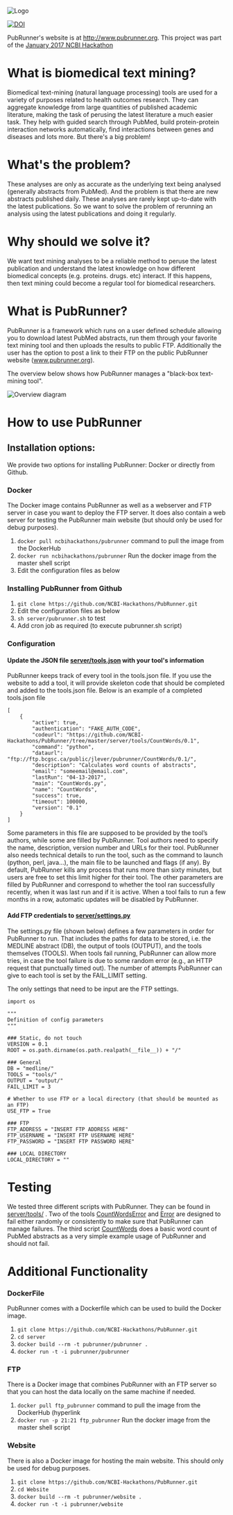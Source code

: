 ![Logo](logo.png)

[![DOI](https://zenodo.org/badge/DOI/10.5281/zenodo.556195.svg)](https://doi.org/10.5281/zenodo.556195)

PubRunner's website is at http://www.pubrunner.org. This project was part of the [January 2017 NCBI Hackathon](https://www.ncbi.nlm.nih.gov/news/11-17-2016-biomedical-informatics-hackathon/)

# What is biomedical text mining?

Biomedical text-mining (natural language processing) tools are used for a variety of purposes related to health outcomes research. They can aggregate knowledge from large quantities of published academic literature, making the task of perusing the latest literature a much easier task. They help with guided search through PubMed, build protein-protein interaction networks automatically, find interactions between genes and diseases and lots more. But there's a big problem!

# What's the problem?

These analyses are only as accurate as the underlying text being analysed (generally abstracts from PubMed). And the problem is that there are new abstracts published daily. These analyses are rarely kept up-to-date with the latest publications. So we want to solve the problem of rerunning an analysis using the latest publications and doing it regularly.

# Why should we solve it?

We want text mining analyses to be a reliable method to peruse the latest publication and understand the latest knowledge on how different biomedical concepts (e.g. proteins. drugs. etc) interact. If this happens, then text mining could become a regular tool for biomedical researchers.

# What is PubRunner?

PubRunner is a framework which runs on a user defined schedule allowing you to download latest PubMed abstracts,
run them through your favorite text mining tool and then uploads the results to public FTP. Additionally the user has the option to post a link to their FTP on the public PubRunner website (www.pubrunner.org).

The overview below shows how PubRunner manages a "black-box text-mining tool".

![Overview diagram](overview.png)

# How to use PubRunner

## Installation options:

We provide two options for installing PubRunner: Docker or directly from Github.

### Docker

The Docker image contains PubRunner as well as a webserver and FTP server in case you want to deploy the FTP server. It does also contain a web server for testing the PubRunner main website (but should only be used for debug purposes).

1. `docker pull ncbihackathons/pubrunner` command to pull the image from the DockerHub
2. `docker run ncbihackathons/pubrunner` Run the docker image from the master shell script
3. Edit the configuration files as below

### Installing PubRunner from Github

1. `git clone https://github.com/NCBI-Hackathons/PubRunner.git`
2. Edit the configuration files as below
3. `sh server/pubrunner.sh` to test
4. Add cron job as required (to execute pubrunner.sh script)

### Configuration

#### Update the JSON file [server/tools.json](https://github.com/NCBI-Hackathons/PubRunner/blob/master/server/tools.json) with your tool's information


PubRunner keeps track of every tool in the tools.json file. If you use the website to add a tool, it will provide skeleton code that should be completed and added to the tools.json file. Below is an example of a completed tools.json file

```
[
    {
        "active": true,
        "authentication": "FAKE_AUTH_CODE",
        "codeurl": "https://github.com/NCBI-Hackathons/PubRunner/tree/master/server/tools/CountWords/0.1",
        "command": "python",
        "dataurl": "ftp://ftp.bcgsc.ca/public/jlever/pubrunner/CountWords/0.1/",
        "description": "Calculates word counts of abstracts",
        "email": "someemail@email.com",
        "lastRun": "04-13-2017",
        "main": "CountWords.py",
        "name": "CountWords",
        "success": true,
        "timeout": 100000,
        "version": "0.1"
    }
]
```

Some parameters in this file are supposed to be provided by the tool’s authors, while some are filled by PubRunner. Tool authors need to specify the name, description, version number and URLs for their tool. PubRunner also needs technical details to run the tool, such as the command to launch (python, perl, java…), the main file to be launched and flags (if any). By default, PubRunner kills any process that runs more than sixty minutes, but users are free to set this limit higher for their tool. The other parameters are filled by PubRunner and correspond to whether the tool ran successfully recently, when it was last run and if it is active. When a tool fails to run a few months in a row, automatic updates will be disabled by PubRunner.  

#### Add FTP credentials to [server/settings.py](server/settings.py)

The settings.py file (shown below) defines a few parameters in order for PubRunner to run. That includes the paths for data to be stored, i.e. the MEDLINE abstract (DB), the output of tools (OUTPUT), and the tools themselves (TOOLS). When tools fail running, PubRunner can allow more tries, in case the tool failure is due to some random error (e.g., an HTTP request that punctually timed out). The number of attempts PubRunner can give to each tool is set by the FAIL_LIMIT setting.

The only settings that need to be input are the FTP settings.

```
import os

"""
Definition of config parameters
"""

### Static, do not touch
VERSION = 0.1
ROOT = os.path.dirname(os.path.realpath(__file__)) + "/"

### General
DB = "medline/"
TOOLS = "tools/"
OUTPUT = "output/"
FAIL_LIMIT = 3

# Whether to use FTP or a local directory (that should be mounted as an FTP)
USE_FTP = True

### FTP
FTP_ADDRESS = "INSERT FTP ADDRESS HERE"
FTP_USERNAME = "INSERT FTP USERNAME HERE"
FTP_PASSWORD = "INSERT FTP PASSWORD HERE"

### LOCAL DIRECTORY
LOCAL_DIRECTORY = ""
```

# Testing

We tested three different scripts with PubRunner. They can be found in [server/tools/](server/tools/) . Two of the tools [CountWordsError](server/tools/CountWordsError/0.1) and [Error](server/tools/Error/0.1/Error.py) are designed to fail either randomly or consistently to make sure that PubRunner can manage failures. The third script [CountWords](server/tools/CountWords/0.1) does a basic word count of PubMed abstracts as a very simple example usage of PubRunner and should not fail.

# Additional Functionality
### DockerFile

PubRunner comes with a Dockerfile which can be used to build the Docker image.

  1. `git clone https://github.com/NCBI-Hackathons/PubRunner.git`
  2. `cd server`
  3. `docker build --rm -t pubrunner/pubrunner .`
  4. `docker run -t -i pubrunner/pubrunner`
  
### FTP

There is a Docker image that combines PubRunner with an FTP server so that you can host the data locally on the same machine if needed.

  1. `docker pull ftp_pubrunner` command to pull the image from the DockerHub (hyperlink
  2. `docker run -p 21:21 ftp_pubrunner` Run the docker image from the master shell script

### Website

There is also a Docker image for hosting the main website. This should only be used for debug purposes.

  1. `git clone https://github.com/NCBI-Hackathons/PubRunner.git`
  2. `cd Website`
  3. `docker build --rm -t pubrunner/website .`
  4. `docker run -t -i pubrunner/website`
